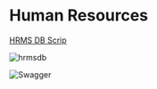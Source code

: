 # Human Resources

<a href="https://github.com/duralikilinc/HumanResources/blob/master/hrms.sql">HRMS DB Scrip</a>

![hrmsdb](https://user-images.githubusercontent.com/5312972/119811141-6f60ad00-beef-11eb-9f64-60c601d7152e.PNG)


![Swagger](https://user-images.githubusercontent.com/5312972/119811075-5e17a080-beef-11eb-9ff4-23a28646a0db.PNG)
